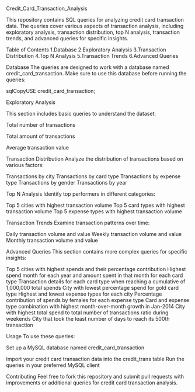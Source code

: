 Credit_Card_Transaction_Analysis

This repository contains SQL queries for analyzing credit card transaction data. The queries cover various aspects of transaction analysis, including exploratory analysis, transaction distribution, top N analysis, transaction trends, and advanced queries for specific insights.

Table of Contents
1.Database
2.Exploratory Analysis
3.Transaction Distribution
4.Top N Analysis
5.Transaction Trends
6.Advanced Queries


Database
The queries are designed to work with a database named credit_card_transaction. Make sure to use this database before running the queries:

sqlCopyUSE credit_card_transaction;


Exploratory Analysis

This section includes basic queries to understand the dataset:

Total number of transactions

Total amount of transactions

Average transaction value

Transaction Distribution
Analyze the distribution of transactions based on various factors:

Transactions by city
Transactions by card type
Transactions by expense type
Transactions by gender
Transactions by year

Top N Analysis
Identify top performers in different categories:

Top 5 cities with highest transaction volume
Top 5 card types with highest transaction volume
Top 5 expense types with highest transaction volume

Transaction Trends
Examine transaction patterns over time:

Daily transaction volume and value
Weekly transaction volume and value
Monthly transaction volume and value

Advanced Queries
This section contains more complex queries for specific insights:

Top 5 cities with highest spends and their percentage contribution
Highest spend month for each year and amount spent in that month for each card type
Transaction details for each card type when reaching a cumulative of 1,000,000 total spends
City with lowest percentage spend for gold card type
Highest and lowest expense types for each city
Percentage contribution of spends by females for each expense type
Card and expense type combination with highest month-over-month growth in Jan-2014
City with highest total spend to total number of transactions ratio during weekends
City that took the least number of days to reach its 500th transaction

Usage
To use these queries:

Set up a MySQL database named credit_card_transaction

Import your credit card transaction data into the credit_trans table
Run the queries in your preferred MySQL client

Contributing
Feel free to fork this repository and submit pull requests with improvements or additional queries for credit card transaction analysis.
